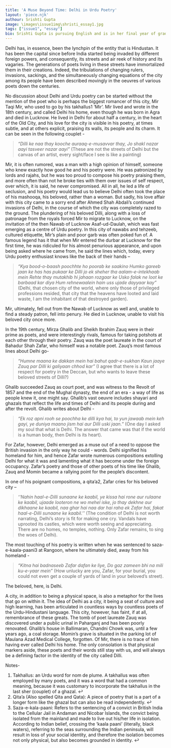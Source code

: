 ```yaml
---
title: 'A Muse Beyond Time: Delhi in Urdu Poetry'
layout: 'piece.njk'
authour: Srishti Gupta
image: \images\issue1img\shristi_essay1.jpg
tags: ["issue1", "essay"]
bio: Srishti Gupta is pursuing English and is in her final year of graduation. A Delhiite, she is an avid reader and Urdu poetry enthusiast.
---
```

Delhi has, in essence, been the lynchpin of the entity that is Hindustan. It has been the capital since before India started being invaded by different foreign powers, and consequently, its streets and air reek of history and its vagaries. The generations of poets living in these streets have immortalized them in their creations. Indeed, the tribulations of changing rulers, invasions, sackings, and the simultaneously changing equations of the city among its people have been described movingly in the oeuvres of various poets down the centuries.

No discussion about Delhi and Urdu poetry can be started without the mention of the poet who is perhaps the biggest romancer of this city, Mir Taqi Mir, who used to go by his takhallus1 ‘Mir’. Mir lived and wrote in the 18th century, and called Delhi his home, even though he was born in Agra and died in Lucknow. He lived in Delhi for about half a century, in the heart of the Old City, and his love for the city is visible in his poetry, at times subtle, and at others explicit, praising its walls, its people and its charm. It can be seen  in the following couplet -

>*“Dilli ke naa thay kooche auraaq-e-musavvar thay,*
>*Jo shakl nazar aayi tasveer nazar aayi”*
(These are not the streets of Delhi but the canvas of an artist, every sight/face I see is like a painting)

Mir, it is often rumored, was a man with a high opinion of himself, someone who knew exactly how good he and his poetry were. He was patronized by lords and rajahs, but he was too proud to compose his poetry praising them, and more often than not he broke ties with them over issues of self respect, over which, it is said, he never compromised. All in all, he led a life of seclusion, and his poetry would lead us to believe Delhi often took the place of his mashooqa, his beloved, rather than a woman. But sadly, his love affair with this city came to a sorry end after Ahmed Shah Abdali’s continued invasions of Delhi, in the course of which the city was completely razed to the ground. The plundering of his beloved Dilli, along with a loss of patronage from the royals forced Mir to migrate to Lucknow, on the invitation of the then Nawab of Lucknow Asaf-ud-Daulah, which was fast emerging as a centre of Urdu poetry. In this city of nawabs and tehzeeb, cultured etiquette, Mir’s plain and poor garb was often poked fun of. A famous legend has it that when Mir entered the durbar at Lucknow for the first time, he was ridiculed for his almost penurious appearance, and upon being asked where he came from, he said the lines which, today, every Urdu poetry enthusiast knows like the back of their hands –

>*“Kya bood-o-baash poochhte ho poorab ke saakino*
>*Humko gareeb jaan ke has has pukaar ke*
>*Dilli jo ek sheher tha aalam-e-intekhaab mein*
>*Rehte thay mutakhib hi jahaan rozgaar ke*
>*Usko falak ne loot ke barbaad kar diya*
>*Hum rehnewaalein hain uss ujade dayyaar kay”*
(Delhi, that chosen city of the world, where only those of privileged professions resided, that city that the heavens have looted and laid waste, I am the inhabitant of that destroyed garden).

Mir, ultimately, fell out from the Nawab of Lucknow as well and, unable to find a steady patron, fell into penury. He died in Lucknow, unable to visit his beloved city once more.

In the 19th century, Mirza Ghalib and Sheikh Ibrahim Zauq were in their prime as poets, and were interestingly rivals, famous for taking potshots at each other through their poetry. Zauq was the poet laureate in the court of Bahadur Shah Zafar, who himself was a notable poet. Zauq’s most famous lines about Delhi go-

>*“Humne maana ke dakkan mein hai bahut qadr-e-sukhan*
>*Kaun jaaye Zauq par Dilli ki galiyaan chhod kar”*
(I agree that there is a lot of respect for poetry in the Deccan, but who wants to leave these beloved streets of Dilli?)

Ghalib succeeded Zauq as court poet, and was witness to the Revolt of 1857 and the end of the Mughal dynasty, the end of an era - a way of life as people knew it, one might say. Ghalib’s vast oeuvre includes shayari and ghazals that reflect the life and times of Delhi and its people during and after the revolt. Ghalib writes about Delhi -

>*“Ek roz apni rooh se poochha ke dilli kya hai, to yun jawaab mein keh gayi, ye duniya maano jism hai aur Dilli uski jaan.”*
(One day I asked my soul that what is Delhi. The answer that came was that if the world is a human body, then Delhi is its heart).

For Zafar, however, Delhi emerged as a muse out of a need to oppose the British invasion in the only way he could - words. Delhi signified his homeland for him, and hence Zafar wrote numerous compositions extolling Delhi for what it was and lamenting what it has become under the foreign occupancy. Zafar’s poetry and those of other poets of his time like Ghalib, Zauq and Momin became a rallying point for the people’s discontent.

In one of his poignant compositions, a qita’a2, Zafar cries for his beloved city –

>*‘‘Nahin haal-e-Dilli sunaane ke kaabil, ye kissa hai rone aur rulaane ke kaabil, ujaade looteron ne wo mehel iske, jo thay dekhne aur dikhaane ke kaabil, naa ghar hai naa dar hai raha ek Zafar hai, fakat haal-e-Dilli sunaane ke kaabil.’’*
(The condition of Delhi is not worth narrating, Delhi’s story is fit for making one cry. Vandals have uprooted its castles, which were worth seeing and appreciating. There are no homes, no temples, nothing. Only Zafar remains, to sing the woes of Delhi).

The most touching of his poetry is written when he was sentenced to saza-e-kaala-paani3 at Rangoon, where he ultimately died, away from his homeland -

>*“Kitna hai badnaseeb Zafar dafan ke liye,*
>*Do gaz zameen bhi na mili ku-e-yaar mein”*
(How unlucky are you, Zafar, for your burial, you could not even get a couple of yards of land in your beloved’s street). 

The beloved, here, is Delhi.

A city, in addition to being a physical space, is also a metaphor for the lives that go on within it. The idea of Delhi as a city, it being a seat of culture and high learning, has been articulated in countless ways by countless poets of the Urdu-Hindustani language. This city, however, has faint, if at all, remembrance of these greats. The tomb of poet laureate Zauq was discovered under a public urinal in Paharganj and has been poorly renovated. Ghalib’s house in Ballimaran, Chandni Chowk was, until a few years ago, a coal storage. Momin’s grave is situated in the parking lot of Maulana Azad Medical College, forgotten. Of Mir, there is no trace of him having ever called Delhi his home.  The only consolation is that physical markers aside, these poets and their words still stay with us, and will always be a defining factor in the identity of the city called Dilli.


Notes-

1. Takhallus: an Urdu word for nom de plume. A takhallus was often employed by many poets, and it was a word that had a common meaning, because it was customary to incorporate the takhallus in the last sher (couplet) of a ghazal. ↩
2. Qita’a (Also spelled Qita and Qata): A piece of poetry that is a part of a longer form like the ghazal but can also be read independently. ↩
3. Saza-e-kala-paani: Refers to the sentencing of a convict in British India to the Cellular Jail in Andaman and Nicobar Islands, the convict being isolated from the mainland and made to live out his/her life in isolation. According to Indian belief, crossing the ‘kaala paani’ (literally, black waters), referring to the seas surrounding the Indian peninsula, will result in loss of your social identity, and therefore the isolation becomes not only physical, but also becomes grounded in identity. ↩